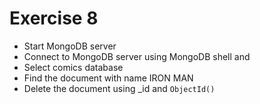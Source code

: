# Exercise 8

- Start MongoDB server
- Connect to MongoDB server using MongoDB shell and
- Select comics database
- Find the document with name IRON MAN
- Delete the document using \_id and `ObjectId()`
